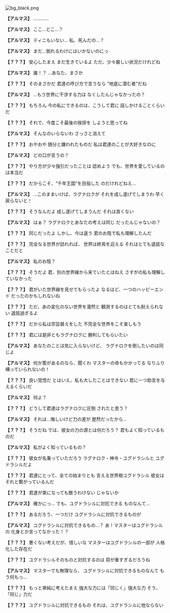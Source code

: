 
![bg_black.png](../images/backgrounds/bg_black.png)

**【アルマス】**
…………

**【アルマス】**
ここ…どこ…？

**【アルマス】**
ティニもいない…
私、死んだの…？

**【アルマス】**
まだ…倒れるわけにはいかないのにっ

**【？？？】**
安心したまえ
まだ生きているよ
ただ、少々厳しい状況だけれどね

**【アルマス】**
誰！？
…あなた、まさか

**【？？？】**
そのまさかだ
君達の呼び方で言うなら
“地底に潜む者”だね

**【アルマス】**
…もう世界に干渉する力は
なくしたんじゃなかったの？

**【？？？】**
もちろん
今の私にできるのは、こうして君に
話しかけることくらいだ

**【？？？】**
それで、今度こそ最後の挨拶を
しようと思ってね

**【アルマス】**
そんなのいらないわ
さっさと消えて

**【？？？】**
おやおや
随分と嫌われたものだ
私は君達のことが大好きなのに

**【アルマス】**
どの口が言うの？

**【？？？】**
やり方が少々強引だったことは
認めよう
でも、世界を愛しているのは本当だ

**【？？？】**
だからこそ、“千年王国”を目指した
のだけれどねえ…

**【アルマス】**
…このままいけば、ラグナロクが
それを成し遂げてしまうわ
早く戻らないと！

**【？？？】**
そうなんだよ
成し遂げてしまうんだ
それは良くない

**【アルマス】**
はぁ？
ラグナロクとあなたの考えは同じ
だったんじゃないの？

**【？？？】**
同じだったよ
しかし、今は違う
君のお陰で私も理解したんだ

**【？？？】**
完全なる世界が訪れれば、
世界は終焉を迎える
それはとても退屈なことだと

**【アルマス】**
私のお陰？

**【？？？】**
そうだよ
君、別の世界線から来ていたとはねえ
さすがの私も理解していなかった

**【？？？】**
君がいた世界線を見せてもらったよ
なるほど、一つのハッピーエンド
だったのかもしれないね

**【？？？】**
ただ、あの変化のない世界を漫然と
観測するのはとても耐えられない
退屈過ぎるよ

**【？？？】**
だから私は宗旨替えをした
不完全な世界をこそ楽しもう

**【？？？】**
君には是非ともラグナロクに
勝利してもらいたい

**【アルマス】**
あなたのことは気に入らないけど、
ラグナロクを倒したいのは同じよ

**【アルマス】**
何か策があるのなら、聞くわ
マスターの命もかかってる
なりふり構っていられないの！

**【？？？】**
良い覚悟だ
とはいえ、私も大したことはできない
君に一つ助言を与えるくらいだ

**【アルマス】**
何よ？

**【？？？】**
どうして君達はラグナロクに圧倒
されたと思う？

**【アルマス】**
それは…悔しいけど力の差が
歴然だったから…

**【？？？】**
そうだね
では、彼女の力の源とは何だろう？
君もよく知っているものだ

**【アルマス】**
私がよく知っているもの？

**【？？？】**
彼女が名乗っていただろう
ラグナロク・神令・ユグドラシルと
ユグドラシルだよ

**【？？？】**
君達にとって、全ての始まりとも
言える世界樹ユグドラシル
彼女はそれと繋がっているんだ

**【？？？】**
君達が束になっても敵うわけない
じゃないか

**【アルマス】**
確かにっ…
でも、ユグドラシルに対抗できる
ものなんて…

**【？？？】**
あるだろう、一つだけ
ユグドラシルに対抗できるものが

**【アルマス】**
ユグドラシルに対抗できるもの…？
あ！マスターはユグドラシルの
化身とか言ってなかった！？

**【？？？】**
悪くない考えだが、惜しいな
マスターはユグドラシルの一部が
人格化した存在だ

**【？？？】**
ユグドラシルそのものと対抗するのは
荷が重すぎるだろうね

**【アルマス】**
マスターでも無理なら、
ユグドラシルに対抗できるものなんて
もう何もっ…

**【？？？】**
もっと単純に考えたまえ
強大な力には「同じく」強大な力
そう、「同じ」力だ

**【？？？】**
ユグドラシルに対抗できるもの
それは、ユグドラシルに他ならない